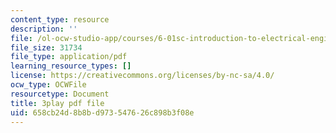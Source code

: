 ```yaml
---
content_type: resource
description: ''
file: /ol-ocw-studio-app/courses/6-01sc-introduction-to-electrical-engineering-and-computer-science-i-spring-2011/658cb24d8b8bd973547626c898b3f08e_abW4cppRABM.pdf
file_size: 31734
file_type: application/pdf
learning_resource_types: []
license: https://creativecommons.org/licenses/by-nc-sa/4.0/
ocw_type: OCWFile
resourcetype: Document
title: 3play pdf file
uid: 658cb24d-8b8b-d973-5476-26c898b3f08e
---
```

